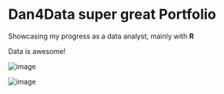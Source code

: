 Dan4Data super great Portfolio
======================
Showcasing my progress as a data analyst, mainly with **R**

Data is awesome!

![image](https://i.redditmedia.com/A-1pdAeCklVAyZi5k6PB5hR-qFJn7VOsNN7y7aKz_rw.jpg?w=1024&s=2fbba11c487e5dd881d681612603fe02)

![image](https://i.imgur.com/GtIzEok.gif)
